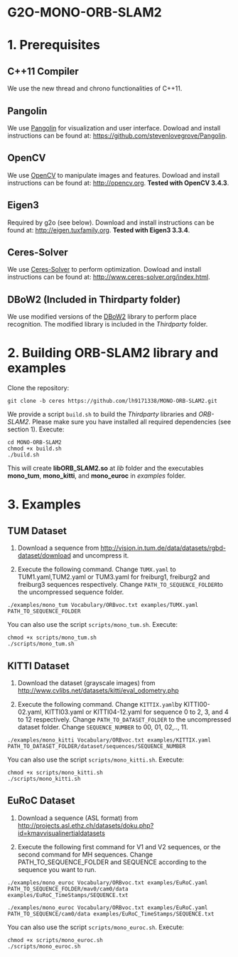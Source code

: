 # G2O-MONO-ORB-SLAM2

# 1. Prerequisites

## C++11 Compiler
We use the new thread and chrono functionalities of C++11.

## Pangolin
We use [Pangolin](https://github.com/stevenlovegrove/Pangolin) for visualization and user interface. Dowload and install instructions can be found at: https://github.com/stevenlovegrove/Pangolin.

## OpenCV
We use [OpenCV](http://opencv.org) to manipulate images and features. Dowload and install instructions can be found at: http://opencv.org. **Tested with OpenCV 3.4.3**.

## Eigen3
Required by g2o (see below). Download and install instructions can be found at: http://eigen.tuxfamily.org. **Tested with Eigen3 3.3.4**.

## Ceres-Solver
We use [Ceres-Solver](http://www.ceres-solver.org/index.html) to perform optimization. Dowload and install instructions can be found at: http://www.ceres-solver.org/index.html.

## DBoW2 (Included in Thirdparty folder)
We use modified versions of the [DBoW2](https://github.com/dorian3d/DBoW2) library to perform place recognition. The modified library is included in the *Thirdparty* folder.

# 2. Building ORB-SLAM2 library and examples

Clone the repository:
```
git clone -b ceres https://github.com/lh9171338/MONO-ORB-SLAM2.git
```

We provide a script `build.sh` to build the *Thirdparty* libraries and *ORB-SLAM2*. Please make sure you have installed all required dependencies (see section 1). Execute:
```
cd MONO-ORB-SLAM2
chmod +x build.sh
./build.sh
```

This will create **libORB_SLAM2.so**  at *lib* folder and the executables **mono_tum**, **mono_kitti**, and **mono_euroc** in *examples* folder.

# 3. Examples

## TUM Dataset

1. Download a sequence from http://vision.in.tum.de/data/datasets/rgbd-dataset/download and uncompress it.

2. Execute the following command. Change `TUMX.yaml` to TUM1.yaml,TUM2.yaml or TUM3.yaml for freiburg1, freiburg2 and freiburg3 sequences respectively. Change `PATH_TO_SEQUENCE_FOLDER`to the uncompressed sequence folder.
```
./examples/mono_tum Vocabulary/ORBvoc.txt examples/TUMX.yaml PATH_TO_SEQUENCE_FOLDER

```

You can also use the script `scripts/mono_tum.sh`. Execute:
```
chmod +x scripts/mono_tum.sh
./scripts/mono_tum.sh
```

## KITTI Dataset  

1. Download the dataset (grayscale images) from http://www.cvlibs.net/datasets/kitti/eval_odometry.php 

2. Execute the following command. Change `KITTIX.yaml`by KITTI00-02.yaml, KITTI03.yaml or KITTI04-12.yaml for sequence 0 to 2, 3, and 4 to 12 respectively. Change `PATH_TO_DATASET_FOLDER` to the uncompressed dataset folder. Change `SEQUENCE_NUMBER` to 00, 01, 02,.., 11. 
```
./examples/mono_kitti Vocabulary/ORBvoc.txt examples/KITTIX.yaml PATH_TO_DATASET_FOLDER/dataset/sequences/SEQUENCE_NUMBER
```

You can also use the script `scripts/mono_kitti.sh`. Execute:
```
chmod +x scripts/mono_kitti.sh
./scripts/mono_kitti.sh
```

## EuRoC Dataset

1. Download a sequence (ASL format) from http://projects.asl.ethz.ch/datasets/doku.php?id=kmavvisualinertialdatasets

2. Execute the following first command for V1 and V2 sequences, or the second command for MH sequences. Change PATH_TO_SEQUENCE_FOLDER and SEQUENCE according to the sequence you want to run.
```
./examples/mono_euroc Vocabulary/ORBvoc.txt examples/EuRoC.yaml PATH_TO_SEQUENCE_FOLDER/mav0/cam0/data examples/EuRoC_TimeStamps/SEQUENCE.txt 
```

```
./examples/mono_euroc Vocabulary/ORBvoc.txt examples/EuRoC.yaml PATH_TO_SEQUENCE/cam0/data examples/EuRoC_TimeStamps/SEQUENCE.txt 
```

You can also use the script `scripts/mono_euroc.sh`. Execute:
```
chmod +x scripts/mono_euroc.sh
./scripts/mono_euroc.sh
````
